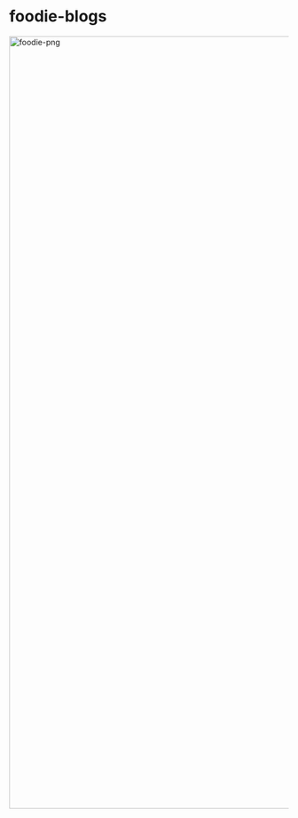 # foodie-blogs
<img width="1390" alt="foodie-png" src="https://user-images.githubusercontent.com/103288774/188739562-ca1410b5-9c6f-4f2d-9a3d-bc20bd8b33ff.png">
